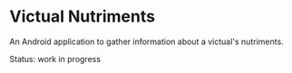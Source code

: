 # Victual Nutriments

An Android application to gather information about a victual's nutriments.

Status: work in progress
